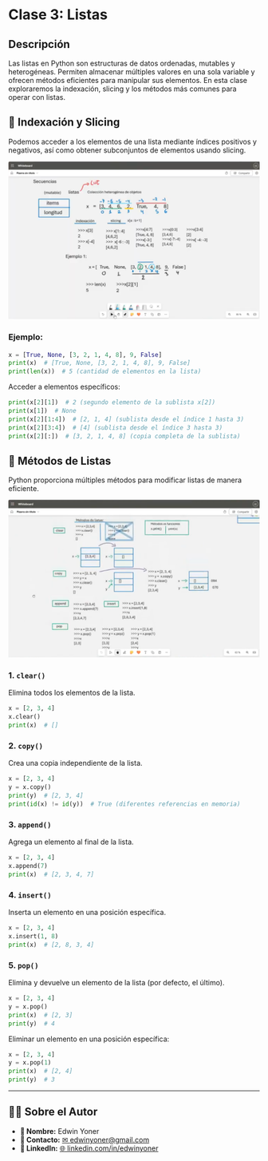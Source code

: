 # Clase 3: Listas

## Descripción
Las listas en Python son estructuras de datos ordenadas, mutables y heterogéneas. Permiten almacenar múltiples valores en una sola variable y ofrecen métodos eficientes para manipular sus elementos. En esta clase exploraremos la indexación, slicing y los métodos más comunes para operar con listas.

## 📌 Indexación y Slicing
Podemos acceder a los elementos de una lista mediante índices positivos y negativos, así como obtener subconjuntos de elementos usando slicing.

![Indexación y slicing](images/3.0.png)

### Ejemplo:
```python
x = [True, None, [3, 2, 1, 4, 8], 9, False]
print(x)  # [True, None, [3, 2, 1, 4, 8], 9, False]
print(len(x))  # 5 (cantidad de elementos en la lista)
```

Acceder a elementos específicos:
```python
print(x[2][1])  # 2 (segundo elemento de la sublista x[2])
print(x[1])  # None
print(x[2][1:4])  # [2, 1, 4] (sublista desde el índice 1 hasta 3)
print(x[2][3:4])  # [4] (sublista desde el índice 3 hasta 3)
print(x[2][:])  # [3, 2, 1, 4, 8] (copia completa de la sublista)
```

## 📌 Métodos de Listas
Python proporciona múltiples métodos para modificar listas de manera eficiente.

![Métodos de listas](images/3.1.png)

### 1. `clear()`
Elimina todos los elementos de la lista.
```python
x = [2, 3, 4]
x.clear()
print(x)  # []
```

### 2. `copy()`
Crea una copia independiente de la lista.
```python
x = [2, 3, 4]
y = x.copy()
print(y)  # [2, 3, 4]
print(id(x) != id(y))  # True (diferentes referencias en memoria)
```

### 3. `append()`
Agrega un elemento al final de la lista.
```python
x = [2, 3, 4]
x.append(7)
print(x)  # [2, 3, 4, 7]
```

### 4. `insert()`
Inserta un elemento en una posición específica.
```python
x = [2, 3, 4]
x.insert(1, 8)
print(x)  # [2, 8, 3, 4]
```

### 5. `pop()`
Elimina y devuelve un elemento de la lista (por defecto, el último).
```python
x = [2, 3, 4]
y = x.pop()
print(x)  # [2, 3]
print(y)  # 4
```

Eliminar un elemento en una posición específica:
```python
x = [2, 3, 4]
y = x.pop(1)
print(x)  # [2, 4]
print(y)  # 3
```

---

## 👨‍💻 Sobre el Autor
- **👤 Nombre:** Edwin Yoner
- **📧 Contacto:** [✉ edwinyoner@gmail.com](mailto:edwinyoner@gmail.com)
- **🔗 LinkedIn:** [🌐 linkedin.com/in/edwinyoner](https://www.linkedin.com/in/edwinyoner)